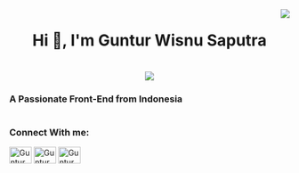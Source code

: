 <img align="right" src="https://visitor-badge.laobi.icu/badge?page_id=GunturWS.GunturWS" />
<h1 align="center">Hi 👋, I'm Guntur Wisnu Saputra</h1>
<h1 align="center">
    <img src="https://readme-typing-svg.herokuapp.com/?font=Righteous&size=35&center=true&vCenter=true&width=500&height=70&duration=4000&lines=Hi+There!+👋;+I'm+Pedro+Muniz!;" />
</h1>
<h3 allign="center">A Passionate Front-End from Indonesia</h3>
<img align="" />

<h3 align="left">Connect With me:</h3>
<p align="left">
<a herf=""><img align="center" src="https://raw.githubusercontent.com/rahuldkjain/github-profile-readme-generator/master/src/images/icons/Social/twitter.svg" alt="GunturWS" height="30" width="40" /></a>
<a herf="https://www.instagram.com/6ntrwsnu_/" target="blank"><img align="center" src="https://raw.githubusercontent.com/rahuldkjain/github-profile-readme-generator/master/src/images/icons/Social/instagram.svg" alt="GunturWS" height="30" width="40" /></a>
<a herf=""><img align="center" src="https://raw.githubusercontent.com/rahuldkjain/github-profile-readme-generator/master/src/images/icons/Social/twitter.svg" alt="GunturWS" height="30" width="40" /></a>
</p>

<!--
**GunturWS/GunturWS** is a ✨ _special_ ✨ repository because its `README.md` (this file) appears on your GitHub profile.

Here are some ideas to get you started:

- 🔭 I’m currently working on ...
- 🌱 I’m currently learning ...
- 👯 I’m looking to collaborate on ...
- 🤔 I’m looking for help with ...
- 💬 Ask me about ...
- 📫 How to reach me: ...
- 😄 Pronouns: ...
- ⚡ Fun fact: ...
-->
